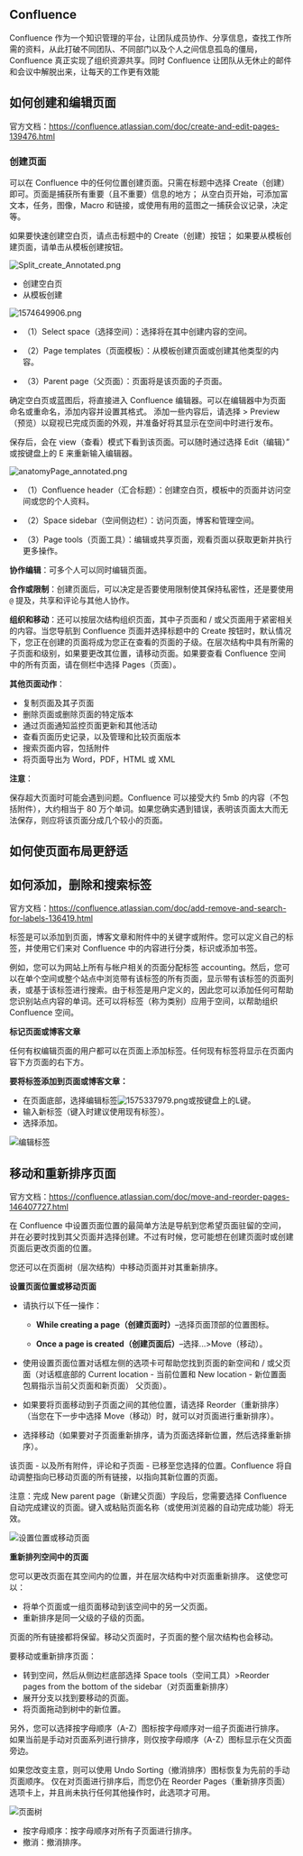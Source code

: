 ## Confluence

Confluence 作为一个知识管理的平台，让团队成员协作、分享信息，查找工作所需的资料，从此打破不同团队、不同部门以及个人之间信息孤岛的僵局，Confluence 真正实现了组织资源共享。同时 Confluence 让团队从无休止的邮件和会议中解脱出来，让每天的工作更有效能

## 如何创建和编辑页面

官方文档：<https://confluence.atlassian.com/doc/create-and-edit-pages-139476.html>

### 创建页面

可以在 Confluence 中的任何位置创建页面。只需在标题中选择 Create（创建）即可。页面是捕获所有重要（且不重要）信息的地方； 从空白页开始，可添加富文本，任务，图像，Macro 和链接，或使用有用的蓝图之一捕获会议记录，决定等。

如果要快速创建空白页，请点击标题中的 Create（创建）按钮； 如果要从模板创建页面，请单击从模板创建按钮。

![Split_create_Annotated.png](./.assets/Confluence使用/1574649934.png)

- 创建空白页
- 从模板创建

![1574649906.png](./.assets/Confluence使用/1574649935.png)

- （1）Select space（选择空间）：选择将在其中创建内容的空间。

- （2）Page templates（页面模板）：从模板创建页面或创建其他类型的内容。

- （3）Parent page（父页面）：页面将是该页面的子页面。

确定空白页或蓝图后，将直接进入 Confluence 编辑器。可以在编辑器中为页面命名或重命名，添加内容并设置其格式。 添加一些内容后，请选择 > Preview（预览）以窥视已完成页面的外观，并准备好将其显示在空间中时进行发布。

保存后，会在 view（查看）模式下看到该页面。可以随时通过选择 Edit（编辑）” 或按键盘上的 E 来重新输入编辑器。

![anatomyPage_annotated.png](./.assets/Confluence使用/1574650684.png)

- （1）Confluence header（汇合标题）：创建空白页，模板中的页面并访问空间或您的个人资料。

- （2）Space sidebar（空间侧边栏）：访问页面，博客和管理空间。

- （3）Page tools（页面工具）：编辑或共享页面，观看页面以获取更新并执行更多操作。

**协作编辑**：可多个人可以同时编辑页面。

**合作或限制**：创建页面后，可以决定是否要使用限制使其保持私密性，还是要使用 `@` 提及，共享和评论与其他人协作。

**组织和移动**：还可以按层次结构组织页面，其中子页面和 / 或父页面用于紧密相关的内容。当您导航到 Confluence 页面并选择标题中的 Create 按钮时，默认情况下，您正在创建的页面将成为您正在查看的页面的子级。在层次结构中具有所需的子页面和级别，如果要更改其位置，请移动页面。如果要查看 Confluence 空间中的所有页面，请在侧栏中选择 Pages（页面）。

**其他页面动作**：

- 复制页面及其子页面
- 删除页面或删除页面的特定版本
- 通过页面通知监控页面更新和其他活动
- 查看页面历史记录，以及管理和比较页面版本
- 搜索页面内容，包括附件
- 将页面导出为 Word，PDF，HTML 或 XML

**注意**：

保存超大页面时可能会遇到问题。Confluence 可以接受大约 5mb 的内容（不包括附件），大约相当于 80 万个单词。如果您确实遇到错误，表明该页面太大而无法保存，则应将该页面分成几个较小的页面。

## 如何使页面布局更舒适

## 如何添加，删除和搜索标签

官方文档：<https://confluence.atlassian.com/doc/add-remove-and-search-for-labels-136419.html>

标签是可以添加到页面，博客文章和附件中的关键字或附件。您可以定义自己的标签，并使用它们来对 Confluence 中的内容进行分类，标识或添加书签。

例如，您可以为网站上所有与帐户相关的页面分配标签 accounting。然后，您可以在单个空间或整个站点中浏览带有该标签的所有页面，显示带有该标签的页面列表，或基于该标签进行搜索。由于标签是用户定义的，因此您可以添加任何可帮助您识别站点内容的单词。还可以将标签（称为类别）应用于空间，以帮助组织 Confluence 空间。

**标记页面或博客文章**

任何有权编辑页面的用户都可以在页面上添加标签。任何现有标签将显示在页面内容下方页面的右下方。

**要将标签添加到页面或博客文章：**

- 在页面底部，选择编辑标签![1575337979.png](./.assets/Confluence使用/1575338060.png)或按键盘上的L键。
- 输入新标签（键入时建议使用现有标签）。
- 选择添加。

![编辑标签](./.assets/Confluence使用/1575339316.png)

## 移动和重新排序页面

官方文档：<https://confluence.atlassian.com/doc/move-and-reorder-pages-146407727.html>

在 Confluence 中设置页面位置的最简单方法是导航到您希望页面驻留的空间，并在必要时找到其父页面并选择创建。不过有时候，您可能想在创建页面时或创建页面后更改页面的位置。

您还可以在页面树（层次结构）中移动页面并对其重新排序。

**设置页面位置或移动页面**

- 请执行以下任一操作：

  - **While creating a page（创建页面时）**–选择页面顶部的位置图标。

  - **Once a page is created（创建页面后）**–选择...>Move（移动）。

- 使用设置页面位置对话框左侧的选项卡可帮助您找到页面的新空间和 / 或父页面（对话框底部的 Current location - 当前位置和 New location - 新位置面包屑指示当前父页面和新页面） 父页面）。

- 如果要将页面移动到子页面之间的其他位置，请选择 Reorder（重新排序）（当您在下一步中选择 Move（移动）时，就可以对页面进行重新排序）。

- 选择移动（如果要对子页面重新排序，请为页面选择新位置，然后选择重新排序）。

该页面 - 以及所有附件，评论和子页面 - 已移至您选择的位置。Confluence 将自动调整指向已移动页面的所有链接，以指向其新位置的页面。

注意：完成 New parent page（新建父页面）字段后，您需要选择 Confluence 自动完成建议的页面。键入或粘贴页面名称（或使用浏览器的自动完成功能）将无效。

![设置位置或移动页面](./.assets/Confluence使用/1574997591.png)

**重新排列空间中的页面**

您可以更改页面在其空间内的位置，并在层次结构中对页面重新排序。 这使您可以：

- 将单个页面或一组页面移动到该空间中的另一父页面。
- 重新排序是同一父级的子级的页面。

页面的所有链接都将保留。移动父页面时，子页面的整个层次结构也会移动。

要移动或重新排序页面：

- 转到空间，然后从侧边栏底部选择 Space tools（空间工具）>Reorder pages from the bottom of the sidebar（对页面重新排序）
- 展开分支以找到要移动的页面。
- 将页面拖动到树中的新位置。

另外，您可以选择按字母顺序（A-Z）图标按字母顺序对一组子页面进行排序。 如果当前是手动对页面系列进行排序，则仅按字母顺序（A-Z）图标显示在父页面旁边。

如果您改变主意，则可以使用 Undo Sorting（撤消排序）图标恢复为先前的手动页面顺序。 仅在对页面进行排序后，而您仍在 Reorder Pages（重新排序页面）选项卡上，并且尚未执行任何其他操作时，此选项才可用。

![页面树](./.assets/Confluence使用/1574997592.png)

- 按字母顺序：按字母顺序对所有子页面进行排序。
- 撤消：撤消排序。